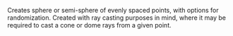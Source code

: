 Creates sphere or semi-sphere of evenly spaced points, with options for randomization. Created with ray casting purposes in mind, where it may be required to cast a cone or dome rays from a given point.